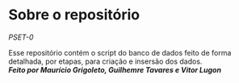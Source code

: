 # Sobre o repositório  
_PSET-0_  
  
Esse repositório contém o script do banco de dados feito de forma detalhada, por etapas, para criação e insersão dos dados.  <br>
_**Feito por Maurício Grigoleto, Guilhemre Tavares e Vitor Lugon**_

